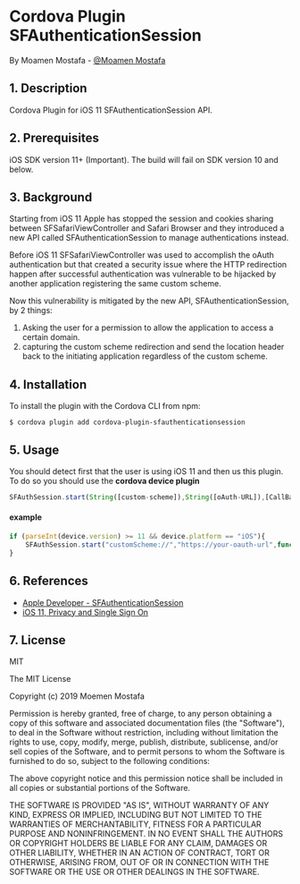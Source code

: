 Cordova Plugin SFAuthenticationSession
======
By Moamen Mostafa  - [@Moamen Mostafa](linkedin.com/in/moamen-mostafa-4b385713/)
## 1. Description
Cordova Plugin for iOS 11 SFAuthenticationSession API.


## 2. Prerequisites 
 
iOS SDK version 11+ (Important). The build will fail on SDK version 10 and below.
 
## 3. Background
Starting from iOS 11 Apple has stopped the session and cookies sharing between SFSafariViewController and Safari 
Browser and they introduced a new API called SFAuthenticationSession to manage authentications instead.

Before iOS 11 SFSafariViewController was used to accomplish the oAuth authentication but that created a security issue 
where the HTTP redirection happen after successful authentication was vulnerable to be hijacked by another application 
registering the same custom scheme.

Now this vulnerability is mitigated by the new API, SFAuthenticationSession, by 2 things:
1. Asking the user for a permission to allow the application to access a certain domain.
1. capturing the custom scheme redirection and send the location header back to the initiating application regardless 
of the custom scheme. 


## 4. Installation
To install the plugin with the Cordova CLI from npm:

```
$ cordova plugin add cordova-plugin-sfauthenticationsession
```
## 5. Usage
You should detect first that the user is using iOS 11 and then us this plugin.
To do so you should use the **cordova device plugin**

```js
SFAuthSession.start(String([custom-scheme]),String([oAuth-URL]),[CallBack-Function],[errorCallBack-Function])
```
#### example

```js
if (parseInt(device.version) >= 11 && device.platform == "iOS"){
    SFAuthSession.start("customScheme://","https://your-oauth-url",function(data){alert(data)},function(error){alert(error)})
}
```

## 6. References
* [Apple Developer - SFAuthenticationSession](https://developer.apple.com/documentation/safariservices/sfauthenticationsession)
* [iOS 11, Privacy and Single Sign On](https://medium.com/the-traveled-ios-developers-guide/ios-11-privacy-and-single-sign-on-6291687a2ccc)

## 7. License
MIT

The MIT License

Copyright (c) 2019 Moemen Mostafa

Permission is hereby granted, free of charge, to any person obtaining a copy
of this software and associated documentation files (the "Software"), to deal
in the Software without restriction, including without limitation the rights
to use, copy, modify, merge, publish, distribute, sublicense, and/or sell
copies of the Software, and to permit persons to whom the Software is
furnished to do so, subject to the following conditions:

The above copyright notice and this permission notice shall be included in
all copies or substantial portions of the Software.

THE SOFTWARE IS PROVIDED "AS IS", WITHOUT WARRANTY OF ANY KIND, EXPRESS OR
IMPLIED, INCLUDING BUT NOT LIMITED TO THE WARRANTIES OF MERCHANTABILITY,
FITNESS FOR A PARTICULAR PURPOSE AND NONINFRINGEMENT. IN NO EVENT SHALL THE
AUTHORS OR COPYRIGHT HOLDERS BE LIABLE FOR ANY CLAIM, DAMAGES OR OTHER
LIABILITY, WHETHER IN AN ACTION OF CONTRACT, TORT OR OTHERWISE, ARISING FROM,
OUT OF OR IN CONNECTION WITH THE SOFTWARE OR THE USE OR OTHER DEALINGS IN
THE SOFTWARE.
